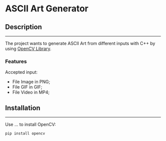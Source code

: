 # ASCII Art Generator


## Description
---
The project wants to generate ASCII Art from different inputs with C++ by using [OpenCV Library](https://opencv.org/).

### Features
Accepted input:
- File Image in PNG;
- File GIF in GIF;
- File Video in MP4;


## Installation
---
Use ... to install OpenCV:
```bash
pip install opencv
```


